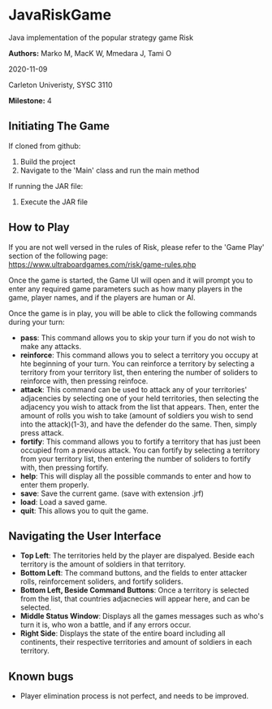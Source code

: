 # JavaRiskGame
Java implementation of the popular strategy game Risk

**Authors:** Marko M, MacK W, Mmedara J, Tami O

2020-11-09

Carleton Univeristy, SYSC 3110

**Milestone:** 4

## Initiating The Game

If cloned from github:
1. Build the project
2. Navigate to the 'Main' class and run the main method

If running the JAR file:
1. Execute the JAR file

## How to Play 

If you are not well versed in the rules of Risk, please refer to the 'Game Play' section of the following page:
https://www.ultraboardgames.com/risk/game-rules.php

Once the game is started, the Game UI will open and it will prompt you to enter any required game parameters such as how many players in the game, player names, and if the players are human or AI.

Once the game is in play, you will be able to click the following commands during your turn:

- **pass**: This command allows you to skip your turn if you do not wish to make any attacks.
- **reinforce**: This command allows you to select a territory you occupy at hte beginning of your turn. You can reinforce a territory by selecting a territory from your territory list, then entering the number of soliders to reinforce with, then pressing reinfoce.
- **attack**: This command can be used to attack any of your territories' adjacencies by selecting one of your held territories, then selecting the adjacency you wish to attack from the list that appears. Then, enter the amount of rolls you wish to take (amount of soldiers you wish to send into the attack)(1-3), and have the defender do the same. Then, simply press attack.  
- **fortify**: This command allows you to fortify a territory that has just been occupied from a previous attack. You can fortify by selecting a territory from your territory list, then entering the number of soliders to fortify with, then pressing fortify.
- **help**: This will display all the possible commands to enter and how to enter them properly.
- **save**: Save the current game. (save with extension .jrf)
- **load**: Load a saved game.
- **quit**: This allows you to quit the game.

## Navigating the User Interface

- **Top Left**: The territories held by the player are dispalyed. Beside each territory is the amount of soldiers in that territory.
- **Bottom Left**: The command buttons, and the fields to enter attacker rolls, reinforcement soliders, and fortify soliders.
- **Bottom Left, Beside Command Buttons**: Once a territory is selected from the list, that countries adjacnecies will appear here, and can be selected.
- **Middle Status Window**: Displays all the games messages such as who's turn it is, who won a battle, and if any errors occur. 
- **Right Side**: Displays the state of the entire board including all continents, their respective territories and amount of soldiers in each territory.


## Known bugs 

- Player elimination process is not perfect, and needs to be improved. 
